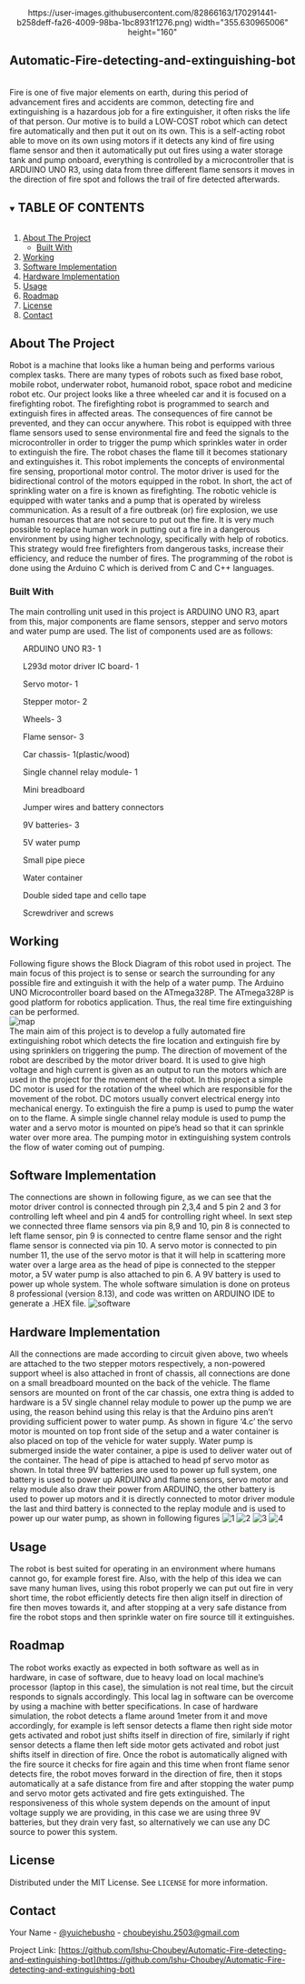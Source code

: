 <!-- PROJECT SHIELDS -->
<!--
*** I'm using markdown "reference style" links for readability.
*** Reference links are enclosed in brackets [ ] instead of parentheses ( ).
*** See the bottom of this document for the declaration of the reference variables
*** for contributors-url, forks-url, etc. This is an optional, concise syntax you may use.
*** https://www.markdownguide.org/basic-syntax/#reference-style-links
-->
<!-- PROJECT LOGO -->
<br />
<p align="center">
  https://user-images.githubusercontent.com/82866163/170291441-b258deff-fa26-4009-98ba-1bc8931f1276.png)
 width="355.630965006" height="160"

 <h2 align="center">Automatic-Fire-detecting-and-extinguishing-bot</h2>
 <br/>
Fire is one of five major elements on earth, during this period of advancement fires and accidents are common, detecting fire and extinguishing is a hazardous job for a fire extinguisher, it often risks the life of that person. Our motive is to build a LOW-COST robot which can detect fire automatically and then put it out on its own. This is a self-acting robot able to move on its own using motors if it detects any kind of fire using flame sensor and then it automatically put out fires using a water storage tank and pump onboard, everything is controlled by a microcontroller that is ARDUINO UNO R3, using data from three different flame sensors it moves in the direction of fire spot and follows the trail of fire detected afterwards.
<br/>

<!-- TABLE OF CONTENTS -->
<details open="open">
  <summary><h2 style="display: inline-block">TABLE OF CONTENTS</h2></summary>
  <ol>
    <li>
      <a href="#about-the-project">About The Project</a>
      <ul>
        <li><a href="#built-with">Built With</a></li>
      </ul>
    </li>
    <li><a href="#working">Working</a></li>
    <li><a href="#softwareimplentation">Software Implementation</a></li>
    <li><a href="#hardwareimplentation">Hardware Implementation</a></li>
    <li><a href="#usage">Usage</a></li>
    <li><a href="#roadmap">Roadmap</a></li>
    <li><a href="#license">License</a></li>
    <li><a href="#contact">Contact</a></li>
  </ol>
</details>

<!-- ABOUT THE PROJECT -->
## About The Project

Robot is a machine that looks like a human being and performs various complex tasks. There are many types of robots such as fixed base robot, mobile robot, underwater robot, humanoid robot, space robot and medicine robot etc. Our project looks like a three wheeled car and it is focused on a firefighting robot. The firefighting robot is programmed to search and extinguish fires in affected areas. The consequences of fire cannot be prevented, and they can occur anywhere. This robot is equipped with three flame sensors used to sense environmental fire and feed the signals to the microcontroller in order to trigger the pump which sprinkles water in order to extinguish the fire. The robot chases the flame till it becomes stationary and extinguishes it. This robot implements the concepts of environmental fire sensing, proportional motor control. The motor driver is used for the bidirectional control of the motors equipped in the robot. In short, the act of sprinkling water on a fire is known as firefighting. The robotic vehicle is equipped with water tanks and a pump that is operated by wireless communication.
As a result of a fire outbreak (or) fire explosion, we use human resources that are not secure to put out the fire. It is very much possible to replace human work in putting out a fire in a dangerous environment by using higher technology, specifically with help of robotics. This strategy would free firefighters from dangerous tasks, increase their efficiency, and reduce the number of fires. The programming of the robot is done using the Arduino C which is derived from C and C++ languages.


### Built With

The main controlling unit used in this project is ARDUINO UNO R3, apart from this, major components are flame sensors, stepper and servo motors and water pump are used. The list of components used are as follows:
<ul>ARDUINO UNO R3- 1 </ul>
<ul>L293d motor driver IC board- 1</ul>
<ul>Servo motor- 1</ul>
<ul>Stepper motor- 2</ul>
<ul>Wheels- 3</ul>
<ul>Flame sensor- 3</ul>
<ul>Car chassis- 1(plastic/wood)</ul>
<ul>Single channel relay module- 1</ul>
<ul>Mini breadboard</ul>
<ul>Jumper wires and battery connectors</ul>
<ul>9V batteries- 3</ul>
<ul>5V water pump</ul>
<ul>Small pipe piece</ul>
<ul>Water container</ul>
<ul>Double sided tape and cello tape</ul>
<ul>Screwdriver and screws</ul>

<!-- WORKING -->
## Working
Following figure shows the Block Diagram of this robot used in project. The main focus of this project is to sense or search the surrounding for any possible fire and extinguish it with the help of a water pump. The Arduino UNO Microcontroller board based on the ATmega328P. The ATmega328P is good platform for robotics application. Thus, the real time fire extinguishing can be performed.
<br/>
![map](https://user-images.githubusercontent.com/82866163/170268827-eca60d93-61da-4509-a418-7ccc92e68752.png)
<br/>
The main aim of this project is to develop a fully automated fire extinguishing robot which detects the fire location and extinguish fire by using sprinklers on triggering the pump. The direction of movement of the robot are described by the motor driver board. It is used to give high voltage and high current is given as an output to run the motors which are used in the project for the movement of the robot. In this project a simple DC motor is used for the rotation of the wheel which are responsible for the movement of the robot. DC motors usually convert electrical energy into mechanical energy. To extinguish the fire a pump is used to pump the water on to the flame. A simple single channel relay module is used to pump the water and a servo motor is mounted on pipe’s head so that it can sprinkle water over more area. The pumping motor in extinguishing system controls the flow of water coming out of pumping.

<!-- SOFTWARE IMPLEMENTATION -->
## Software Implementation

The connections are shown in following figure, as we can see that the motor driver control is connected through pin 2,3,4 and 5 pin 2 and 3 for controlling left wheel and pin 4 and5 for controlling right wheel. In sext step we connected three flame sensors via pin 8,9 and 10, pin 8 is connected to left flame sensor, pin 9 is connected to centre flame sensor and the right flame sensor is connected via pin 10. A servo motor is connected to pin number 11, the use of the servo motor is that it will help in scattering more water over a large area as the head of pipe is connected to the stepper motor, a 5V water pump is also attached to pin 6. A 9V battery is used to power up whole system.
The whole software simulation is done on proteus 8 professional (version 8.13), and code was written on ARDUINO IDE to generate a .HEX file.
![software](https://user-images.githubusercontent.com/82866163/170267719-d5bdc24f-003b-4823-8224-6fddcc1b9e23.png)


<!-- HARDWARE IMPLEMENTATION -->
## Hardware Implementation

All the connections are made according to circuit given above, two wheels are attached to the two stepper motors respectively, a non-powered support wheel is also attached in front of chassis, all connections are done on a small breadboard mounted on the back of the vehicle. The flame sensors are mounted on front of the car chassis, one extra thing is added to hardware is a 5V single channel relay module to power up the pump we are using, the reason behind using this relay is that the Arduino pins aren’t providing sufficient power to water pump.
As shown in figure ‘4.c’ the servo motor is mounted on top front side of the setup and a water container is also placed on top of the vehicle for water supply. Water pump is submerged inside the water container, a pipe is used to deliver water out of the container. The head of pipe is attached to head pf servo motor as shown.
In total three 9V batteries are used to power up full system, one battery is used to power up ARDUINO and flame sensors, servo motor and relay module also draw their power from ARDUINO, the other battery is used to power up motors and it is directly connected to motor driver module the last and third battery is connected to the replay module and is used to power up our water pump, as shown in following figures 
![1](https://user-images.githubusercontent.com/82866163/170268339-6131dcb2-e75d-430c-a289-6325261ee466.jpeg)
![2](https://user-images.githubusercontent.com/82866163/170268417-05e9eb8c-c96c-4256-959a-dac1db5d9ef1.jpeg)
![3](https://user-images.githubusercontent.com/82866163/170268425-3fe450e5-8793-4a8b-95bc-3b73c80e5e65.jpeg)
![4](https://user-images.githubusercontent.com/82866163/170268467-4f2b9cc9-bea2-48f6-83dc-3599e381b6eb.jpeg)


<!-- USAGE EXAMPLES -->
## Usage

The robot is best suited for operating in an environment where humans cannot go, for example forest fire. Also, with the help of this idea we can save many human lives, using this robot properly we can put out fire in very short time, the robot efficiently detects fire then align itself in direction of fire then moves towards it, and after stopping at a very safe distance from fire the robot stops and then sprinkle water on fire source till it extinguishes.

<!-- ROADMAP -->
## Roadmap

The robot works exactly as expected in both software as well as in hardware, in case of software, due to heavy load on local machine’s processor (laptop in this case), the simulation is not real time, but the circuit responds to signals accordingly.
This local lag in software can be overcome by using a machine with better specifications.
In case of hardware simulation, the robot detects a flame around 1meter from it and move accordingly, for example is left sensor detects a flame then right side motor gets activated and robot just shifts itself in direction of fire, similarly if right sensor detects a flame then left side motor gets activated and robot just shifts itself in direction of fire. Once the robot is automatically aligned with the fire source it checks for fire again and this time when front flame senor detects fire, the robot moves forward in the direction of fire, then it stops automatically at a safe distance from fire and after stopping the water pump and servo motor gets activated and fire gets extinguished.
The responsiveness of this whole system depends on the amount of input voltage supply we are providing, in this case we are using three 9V batteries, but they drain very fast, so alternatively we can use any DC source to power this system.


<!-- LICENSE -->
## License

Distributed under the MIT License. See `LICENSE` for more information.

<!-- CONTACT -->
## Contact

Your Name - [@yuichebusho]([https://twitter.com/Kaustub22315199](https://twitter.com/yuichebusho)) - choubeyishu.2503@gmail.com

Project Link: [https://github.com/Ishu-Choubey/Automatic-Fire-detecting-and-extinguishing-bot](https://github.com/Ishu-Choubey/Automatic-Fire-detecting-and-extinguishing-bot)


